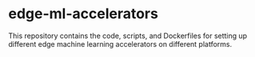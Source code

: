 # edge-ml-accelerators
This repository contains the code, scripts, and Dockerfiles for setting up different edge machine learning accelerators on different platforms.
